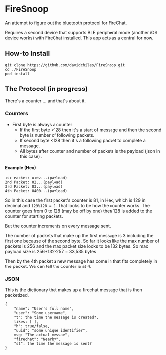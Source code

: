 # FireSnoop

An attempt to figure out the bluetooth protocol for FireChat.

Requires a second device that supports BLE peripheral mode (another iOS device works) with FireChat installed. This app acts as a central for now.

## How-to Install

```
git clone https://github.com/davidchiles/FireSnoop.git
cd ./FireSnoop
pod install
```

## The Protocol (in progress)

There's a counter ... and that's about it.

### Counters

- First byte is always a counter 
	- If the first byte >128 then it's a start of message and then the second byte is number of following packets.
	- If second byte <128 then it's a following packet to complete a message.
	- All bytes after counter and number of packets is the payload (json in this case)	.
	
#### Example (Hex)

```
1st Packet: 8102...(payload)
2nd Packet: 02...(payload)
3rd Packet: 03...(payload)
4th Packet: 8400...(payload)
```
So in this case the first packet's counter is 81, in Hex, which is 129 in decimal and `129%128 = 1`. That looks to be how the counter works. The counter goes from 0 to 128 (may be off by one) then 128 is added to the counter for starting packets.

But the counter increments on every message sent.

The number of packets that make up the first message is 3 including the first one because of the second byte. So far it looks like the max number of packets is 256 and the max packet size looks to be 132 bytes. So max payload size is 256*132-257 = 33,535 bytes

Then by the 4th packet a new message has come in that fits completely in the packet. We can tell the counter is at 4.


### JSON

This is the dictionary that makes up a firechat message that is then packetized.

```
{
	"name": "User's full name",
	"user": "Some username",
	"t": the time the message is created?,
	likes: [ ],
	"h": true/false,
	"uuid": "some unique identifier",
	msg: "The actual messae",
	"firechat": "Nearby",
	"st": the time the message is sent?
}
```
